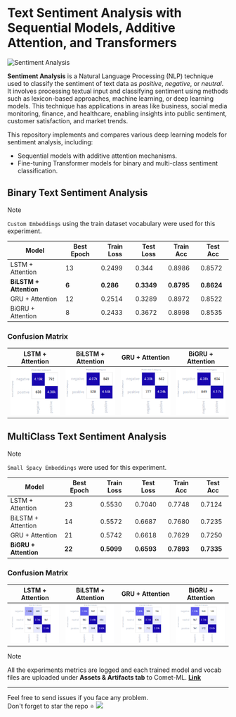 # Text Sentiment Analysis with Sequential Models, Additive Attention, and Transformers

<img src="https://imerit.net/wp-content/uploads/2021/07/what-is-sentiment-analysis.jpg" alt="Sentiment Analysis">

**Sentiment Analysis** is a Natural Language Processing (NLP) technique used to classify the sentiment of text data as _positive_, _negative_, or _neutral_. It involves processing textual input and classifying sentiment using methods such as lexicon-based approaches, machine learning, or deep learning models. This technique has applications in areas like business, social media monitoring, finance, and healthcare, enabling insights into public sentiment, customer satisfaction, and market trends.

This repository implements and compares various deep learning models for sentiment analysis, including:
- Sequential models with additive attention mechanisms.
- Fine-tuning Transformer models for binary and multi-class sentiment classification.

## Binary Text Sentiment Analysis

> [!NOTE]
> `Custom Embeddings` using the train dataset vocabulary were used for this experiment.   

| Model            | Best Epoch | Train Loss | Test Loss | Train Acc | Test Acc |
|------------------|------------|------------|-----------|-----------|----------|
| LSTM + Attention | 13         | 0.2499     | 0.344    | 0.8986    | 0.8572  |   
| **BiLSTM + Attention** | **6**        | **0.286**     | **0.3349**    | **0.8795**    | **0.8624**   |
| GRU + Attention  | 12        | 0.2514     | 0.3289    | 0.8972    | 0.8522   |
| BiGRU + Attention  | 8         | 0.2433     | 0.3672    | 0.8998    | 0.8535   |

### Confusion Matrix

| LSTM + Attention | BiLSTM + Attention | GRU + Attention |BiGRU + Attention |
|------------------|------------|------------|-----------|
| ![conf_mat1](assets/binary_lstm+attention.png) | ![conf_mat1](assets/binary_bilstm+attention.png) | ![conf_mat1](assets/binary_gru+attention.png)  |![conf_mat1](assets/binary_bigru+attention.png) |

## MultiClass Text Sentiment Analysis

> [!NOTE]
> `Small Spacy Embeddings` were used for this experiment. 

| Model            | Best Epoch | Train Loss | Test Loss | Train Acc | Test Acc |
|------------------|------------|------------|-----------|-----------|----------|
| LSTM + Attention | 23         | 0.5530     | 0.7040    | 0.7748    | 0.7124   |
| BiLSTM + Attention | 14       | 0.5572     | 0.6687    | 0.7680    | 0.7235   |
| GRU + Attention  | 21         | 0.5742     | 0.6618    | 0.7629    | 0.7250   |
| **BiGRU + Attention** | **22**        | **0.5099**     | **0.6593**    | **0.7893**    | **0.7335**   |

### Confusion Matrix

| LSTM + Attention | BiLSTM + Attention | GRU + Attention |BiGRU + Attention |
|------------------|------------|------------|-----------|
| ![conf_mat1](assets/lstm+attention.png) | ![conf_mat1](assets/bilstm+attention.png) | ![conf_mat1](assets/gru+attention.png)  |![conf_mat1](assets/bigru+attention.png) |

> [!NOTE]
> All the experiments metrics are logged and each trained model and vocab files are uploaded under __Assets & Artifacts tab__ to Comet-ML.
> [__Link__](https://www.comet.com/luluw8071/tweet-sentiment-analysis/view/new/panels)

---
Feel free to send issues if you face any problem.</br>
Don't forget to star the repo :star: <img src="https://user-images.githubusercontent.com/74038190/213844263-a8897a51-32f4-4b3b-b5c2-e1528b89f6f3.png" width="25px" />